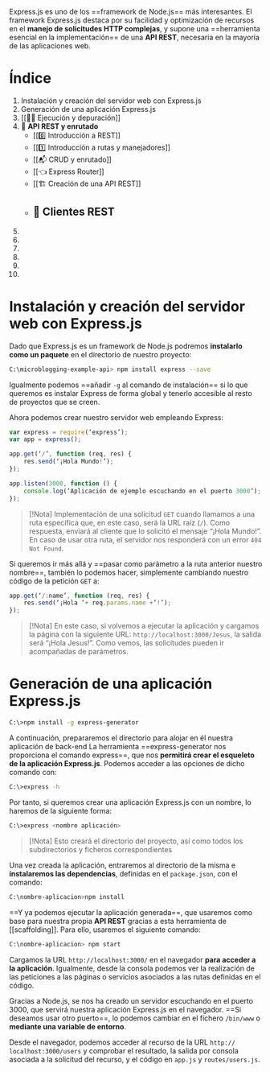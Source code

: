 Express.js es uno de los ==framework de Node.js== más interesantes. El framework Express.js destaca por su facilidad y optimización de recursos en el **manejo de solicitudes HTTP complejas**, y supone una ==herramienta esencial en la implementación== de una **API REST**, necesaria en la mayoría de las aplicaciones web. 


# Índice
1. Instalación y creación del servidor web con Express.js
2. Generación de una aplicación Express.js
3. [[🔨👷 Ejecución y depuración]]
4. 🔌 **API REST y enrutado**
	- [[0️⃣ Introducción a REST]]
	- [[1️⃣ Introducción a rutas y manejadores]]
	- [[📬 CRUD y enrutado]]
	- [[👈 Express Router]]
	- [[🏗️ Creación de una API REST]]
	- 🍴 **Clientes REST**
		- 
5. 
6. 
7. 
8. 
9. 
10. 


# Instalación y creación del servidor web con Express.js
Dado que Express.js es un framework de Node.js podremos **instalarlo como un paquete** en el directorio de nuestro proyecto:
```bash
C:\microblogging-example-api> npm install express --save
```
Igualmente podemos ==añadir `-g` al comando de instalación== si lo que queremos es instalar Express de forma global y tenerlo accesible al resto de proyectos que se creen.

Ahora podemos crear nuestro servidor web empleando Express:
```javascript
var express = require(‘express’); 
var app = express();

app.get(‘/’, function (req, res) { 
	res.send(‘¡Hola Mundo!’); 
}); 

app.listen(3000, function () { 
	console.log(‘Aplicación de ejemplo escuchando en el puerto 3000’); 
});
```
>[!Nota]
>Implementación de una solicitud `GET` cuando llamamos a una ruta específica que, en este caso, será la URL raíz (`/`). Como respuesta, enviará al cliente que lo solicitó el mensaje “¡Hola Mundo!”. En caso de usar otra ruta, el servidor nos responderá con un error `404 Not Found`.

Si queremos ir más allá y ==pasar como parámetro a la ruta anterior nuestro nombre==, también lo podemos hacer, simplemente cambiando nuestro código de la petición `GET` a:
```javascript
app.get(‘/:name’, function (req, res) { 
	res.send(‘¡Hola ‘+ req.params.name +’!’); 
});
```
>[!Nota]
>En este caso, si volvemos a ejecutar la aplicación y cargamos la página con la siguiente URL: `http://localhost:3000/Jesus`, la salida será “¡Hola Jesus!”. Como vemos, las solicitudes pueden ir acompañadas de parámetros.


# Generación de una aplicación Express.js
```bash
C:\>npm install -g express-generator
``` 

A continuación, prepararemos el directorio  para alojar en él nuestra aplicación de back-end La herramienta ==express-generator nos proporciona el comando express==, que nos **permitirá crear el esqueleto de la aplicación Express.js**. Podemos acceder a las opciones de dicho comando con:
```bash
C:\>express -h
```

Por tanto, si queremos crear una aplicación Express.js con un nombre, lo haremos de la siguiente forma: 
```bash
C:\>express <nombre aplicación>
```
>[!Nota]
>Esto creará el directorio del proyecto, así como todos los subdirectorios y ficheros correspondientes

Una vez creada la aplicación, entraremos al directorio de la misma e **instalaremos las dependencias**, definidas en el `package.json`, con el comando: 
```bash
C:\nombre-aplicacion>npm install 
```

==Y ya podemos ejecutar la aplicación generada==, que usaremos como base para nuestra propia **API REST** gracias a esta herramienta de [[scaffolding]]. Para ello, usaremos el siguiente comando: 
```bash
C:\nombre-aplicacion> npm start 
```

Cargamos la URL `http://localhost:3000/` en el navegador **para acceder a la aplicación**. Igualmente, desde la consola podemos ver la realización de las peticiones a las páginas o servicios asociados a las rutas definidas en el código. 

Gracias a Node.js, se nos ha creado un servidor escuchando en el puerto 3000, que servirá nuestra aplicación Express.js en el navegador. ==Si deseamos usar otro puerto==, lo podemos cambiar en el fichero `/bin/www` o **mediante una variable de entorno**. 

Desde el navegador, podemos acceder al recurso de la URL `http:// localhost:3000/users` y comprobar el resultado, la salida por consola asociada a la solicitud del recurso, y el código en `app.js` y `routes/users.js`.